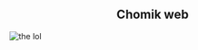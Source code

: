 <div align="center">
  <h2>Chomik web</h2>
</div>
<picture>
  <img alt="the lol" src="https://tiny.pl/w8f18">
</picture>
